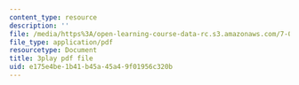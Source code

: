 ```yaml
---
content_type: resource
description: ''
file: /media/https%3A/open-learning-course-data-rc.s3.amazonaws.com/7-016-introductory-biology-fall-2018/e175e4be1b41b45a45a49f01956c320b_iz7rWK5cqjE.pdf
file_type: application/pdf
resourcetype: Document
title: 3play pdf file
uid: e175e4be-1b41-b45a-45a4-9f01956c320b
---
```

